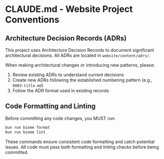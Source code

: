 # CLAUDE.md - Website Project Conventions

## Architecture Decision Records (ADRs)

This project uses Architecture Decision Records to document significant architectural decisions. All ADRs are located in `website/content/adrs/`.

When making architectural changes or introducing new patterns, please:

1. Review existing ADRs to understand current decisions
2. Create new ADRs following the established numbering pattern (e.g., `0003-title.md`)
3. Follow the ADR format used in existing records

## Code Formatting and Linting

Before committing any code changes, you MUST run:

```bash
bun run biome format
bun run biome lint
```

These commands ensure consistent code formatting and catch potential issues. All code must pass both formatting and linting checks before being committed.
